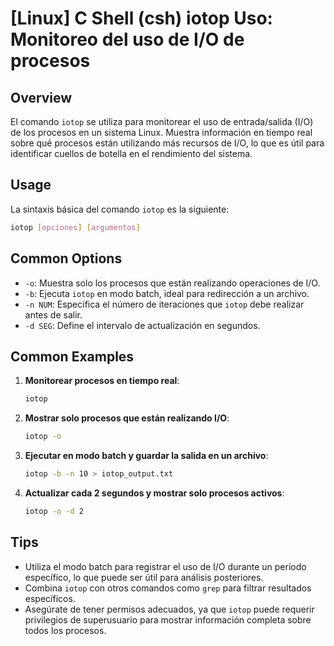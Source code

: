 # [Linux] C Shell (csh) iotop Uso: Monitoreo del uso de I/O de procesos

## Overview
El comando `iotop` se utiliza para monitorear el uso de entrada/salida (I/O) de los procesos en un sistema Linux. Muestra información en tiempo real sobre qué procesos están utilizando más recursos de I/O, lo que es útil para identificar cuellos de botella en el rendimiento del sistema.

## Usage
La sintaxis básica del comando `iotop` es la siguiente:

```bash
iotop [opciones] [argumentos]
```

## Common Options
- `-o`: Muestra solo los procesos que están realizando operaciones de I/O.
- `-b`: Ejecuta `iotop` en modo batch, ideal para redirección a un archivo.
- `-n NUM`: Especifica el número de iteraciones que `iotop` debe realizar antes de salir.
- `-d SEG`: Define el intervalo de actualización en segundos.

## Common Examples
1. **Monitorear procesos en tiempo real**:
   ```bash
   iotop
   ```

2. **Mostrar solo procesos que están realizando I/O**:
   ```bash
   iotop -o
   ```

3. **Ejecutar en modo batch y guardar la salida en un archivo**:
   ```bash
   iotop -b -n 10 > iotop_output.txt
   ```

4. **Actualizar cada 2 segundos y mostrar solo procesos activos**:
   ```bash
   iotop -o -d 2
   ```

## Tips
- Utiliza el modo batch para registrar el uso de I/O durante un período específico, lo que puede ser útil para análisis posteriores.
- Combina `iotop` con otros comandos como `grep` para filtrar resultados específicos.
- Asegúrate de tener permisos adecuados, ya que `iotop` puede requerir privilegios de superusuario para mostrar información completa sobre todos los procesos.